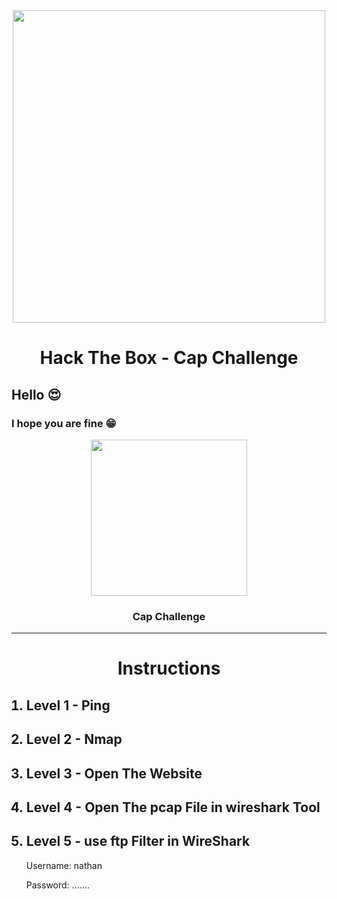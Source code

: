 <div align="center"><img src="https://i.ytimg.com/vi/_pjICT3pdNw/maxresdefault.jpg" width="500" /><br><h1>Hack The Box - Cap Challenge</h1></div>

<h2>Hello 😍</h2>

<h3>I hope you are fine 😁</h3>

<div align="center" id="Cap"><img src="https://www.olawaleh.com/blog/wp-content/uploads/2021/06/cap.png" width="250" /><h3>Cap Challenge</h3></div>

<hr>

<div align="center"><h1>Instructions</h1></div>

<ol>
  <h2><li>Level 1 - Ping</li></h2>
  <h2><li>Level 2 - Nmap</li></h2>
  <h2><li>Level 3 - Open The Website</li></h2>
  <h2><li>Level 4 - Open The pcap File in wireshark Tool</li></h2>
  <h2><li>Level 5 - use ftp Filter in WireShark</li></h2>
  
  <p>Username: nathan</p>
  <p>Password: .......</p>
  </ol>
